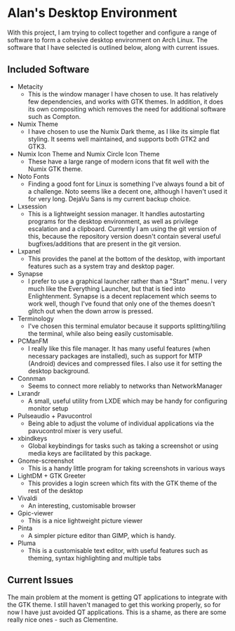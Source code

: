# Alan's Desktop Environment

With this project, I am trying to collect together and configure a range of software to form a cohesive desktop environment on Arch Linux.  The software that I have selected is outlined below, along with current issues.

## Included Software
- Metacity
  - This is the window manager I have chosen to use.  It has relatively few dependencies, and works with GTK themes.  In addition, it does its own compositing which removes the need for additional software such as Compton.
- Numix Theme
  - I have chosen to use the Numix Dark theme, as I like its simple flat styling. It seems well maintained, and supports both GTK2 and GTK3.
- Numix Icon Theme and Numix Circle Icon Theme
  - These have a large range of modern icons that fit well with the Numix GTK theme.
- Noto Fonts
  - Finding a good font for Linux is something I've always found a bit of a challenge.  Noto seems like a decent one, although I haven't used it for very long.  DejaVu Sans is my current backup choice. 
- Lxsession
  - This is a lightweight session manager.  It handles autostarting programs for the desktop environment, as well as privilege escalation and a clipboard.  Currently I am using the git version of this, because the repository version doesn't contain several useful bugfixes/additions that are present in the git version.
- Lxpanel
  - This provides the panel at the bottom of the desktop, with important features such as a system tray and desktop pager.
- Synapse
  - I prefer to use a graphical launcher rather than a "Start" menu.  I very much like the Everything Launcher, but that is tied into Enlightenment.  Synapse is a decent replacement which seems to work well, though I've found that only one of the themes doesn't glitch out when the down arrow is pressed.
- Terminology
  - I've chosen this terminal emulator because it supports splitting/tiling the terminal, while also being easily customisable.
- PCManFM
  - I really like this file manager.  It has many useful features (when necessary packages are installed), such as support for MTP (Android) devices and compressed files.  I also use it for setting the desktop background.
- Connman
  - Seems to connect more reliably to networks than NetworkManager
- Lxrandr
  - A small, useful utility from LXDE which may be handy for configuring monitor setup
- Pulseaudio + Pavucontrol
  - Being able to adjust the volume of individual applications via the pavucontrol mixer is very useful.
- xbindkeys
  - Global keybindings for tasks such as taking a screenshot or using media keys are facilitated by this package.
- Gnome-screenshot
  - This is a handy little program for taking screenshots in various ways
- LightDM + GTK Greeter
  - This provides a login screen which fits with the GTK theme of the rest of the desktop
- Vivaldi
  - An interesting, customisable browser
- Gpic-viewer
  - This is a nice lightweight picture viewer
- Pinta
  - A simpler picture editor than GIMP, which is handy.
- Pluma
  - This is a customisable text editor, with useful features such as theming, syntax highlighting and multiple tabs

## Current Issues
The main problem at the moment is getting QT applications to integrate with the GTK theme.  I still haven't managed to get this working properly, so for now I have just avoided QT applications.  This is a shame, as there are some really nice ones - such as Clementine.
